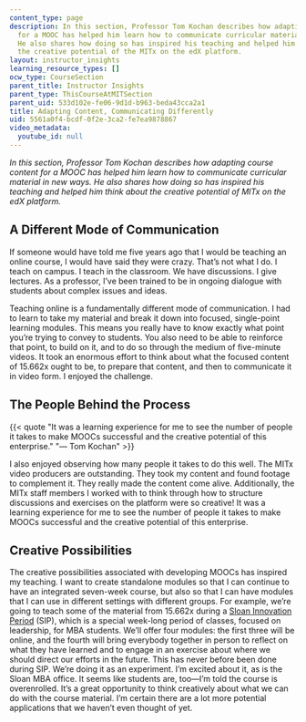 ```yaml
---
content_type: page
description: In this section, Professor Tom Kochan describes how adapting course content
  for a MOOC has helped him learn how to communicate curricular material in new ways.
  He also shares how doing so has inspired his teaching and helped him think about
  the creative potential of the MITx on the edX platform.
layout: instructor_insights
learning_resource_types: []
ocw_type: CourseSection
parent_title: Instructor Insights
parent_type: ThisCourseAtMITSection
parent_uid: 533d102e-fe06-9d1d-b963-beda43cca2a1
title: Adapting Content, Communicating Differently
uid: 5561a0f4-bcdf-0f2e-3ca2-fe7ea9878867
video_metadata:
  youtube_id: null
---
```


_In this section, Professor Tom Kochan describes how adapting course content for a MOOC has helped him learn how to communicate curricular material in new ways. He also shares how doing so has inspired his teaching and helped him think about the creative potential of MITx on the edX platform._

A Different Mode of Communication
---------------------------------

If someone would have told me five years ago that I would be teaching an online course, I would have said they were crazy. That’s not what I do. I teach on campus. I teach in the classroom. We have discussions. I give lectures. As a professor, I’ve been trained to be in ongoing dialogue with students about complex issues and ideas.

Teaching online is a fundamentally different mode of communication. I had to learn to take my material and break it down into focused, single-point learning modules. This means you really have to know exactly what point you’re trying to convey to students. You also need to be able to reinforce that point, to build on it, and to do so through the medium of five-minute videos. It took an enormous effort to think about what the focused content of 15.662x ought to be, to prepare that content, and then to communicate it in video form. I enjoyed the challenge.

The People Behind the Process
-----------------------------

{{< quote "It was a learning experience for me to see the number of people it takes to make MOOCs successful and the creative potential of this enterprise." "— Tom Kochan" >}}

I also enjoyed observing how many people it takes to do this well. The MITx video producers are outstanding. They took my content and found footage to complement it. They really made the content come alive. Additionally, the MITx staff members I worked with to think through how to structure discussions and exercises on the platform were so creative! It was a learning experience for me to see the number of people it takes to make MOOCs successful and the creative potential of this enterprise.

Creative Possibilities
----------------------

The creative possibilities associated with developing MOOCs has inspired my teaching. I want to create standalone modules so that I can continue to have an integrated seven-week course, but also so that I can have modules that I can use in different settings with different groups. For example, we’re going to teach some of the material from 15.662x during a [Sloan Innovation Period](http://mitsloan.mit.edu/mba/program-components/personalized-curriculum/sloan-innovation-period/) (SIP), which is a special week-long period of classes, focused on leadership, for MBA students. We’ll offer four modules: the first three will be online, and the fourth will bring everybody together in person to reflect on what they have learned and to engage in an exercise about where we should direct our efforts in the future. This has never before been done during SIP. We’re doing it as an experiment. I’m excited about it, as is the Sloan MBA office. It seems like students are, too—I’m told the course is overenrolled. It’s a great opportunity to think creatively about what we can do with the course material. I’m certain there are a lot more potential applications that we haven’t even thought of yet.